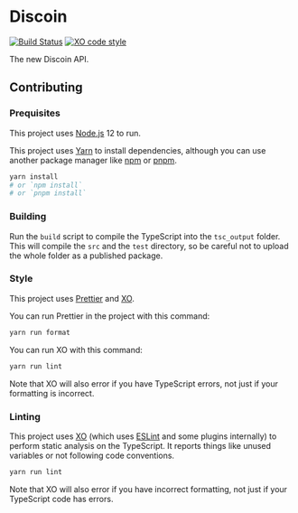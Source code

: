 # Discoin

[![Build Status](https://github.com/discoin/rewrite/workflows/CI/badge.svg)](https://github.com/discoin/rewrite/actions)
[![XO code style](https://img.shields.io/badge/code_style-XO-5ed9c7.svg)](https://github.com/xojs/xo)

The new Discoin API.

## Contributing

### Prequisites

This project uses [Node.js](https://nodejs.org) 12 to run.

This project uses [Yarn](https://yarnpkg.com) to install dependencies, although you can use another package manager like [npm](https://www.npmjs.com) or [pnpm](https://pnpm.js.org).

```sh
yarn install
# or `npm install`
# or `pnpm install`
```

### Building

Run the `build` script to compile the TypeScript into the `tsc_output` folder.
This will compile the `src` and the `test` directory, so be careful not to upload the whole folder as a published package.

### Style

This project uses [Prettier](https://prettier.io) and [XO](https://github.com/xojs/xo).

You can run Prettier in the project with this command:

```sh
yarn run format
```

You can run XO with this command:

```sh
yarn run lint
```

Note that XO will also error if you have TypeScript errors, not just if your formatting is incorrect.

### Linting

This project uses [XO](https://github.com/xojs/xo) (which uses [ESLint](https://eslint.org) and some plugins internally) to perform static analysis on the TypeScript.
It reports things like unused variables or not following code conventions.

```sh
yarn run lint
```

Note that XO will also error if you have incorrect formatting, not just if your TypeScript code has errors.
